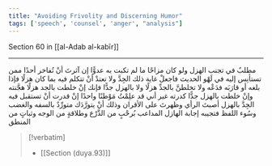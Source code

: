 ```yaml
---
title: "Avoiding Frivolity and Discerning Humor"
tags: ['speech', 'counsel', 'anger', "analysis"]
---
```


 Section 60 in [[al-Adab al-kabīr]]

---
مطلبٌ في تجنب الهزل ولو كان مزاحًا ما لم تكبت به عدوًّا إن آثرتَ أنْ تُفاخر أحدًا ممن تستأنِس إليه في لَهْو الحديث فاجعلْ غاية ذلك الجِدَّ ولا تعتدْ أنْ تتكلم فيه بما كان هزلًا فإذا بلغه أو قارَبَه فدَعْه  ولا تخلطنَّ بالجدِّ هزلًا ولا بالهزل جدًّا فإنك إنْ خلطت بالجد هزلًا هجَّنته وإنْ خلطت بالهزل جدًّا كدرته  غير أني قد علِمْتُ مَوْطنًا واحدًا إنْ قدرت أنْ تستقبل فيه الجِدَّ بالهزل أصبتَ الرأي وظهرتَ على الأقران وذلك أنْ يتورَّدَك متورِّدٌ بالسفه والغضب وسُوء اللفظ فتجيبه إجابة الهازل المداعب بُرحْبٍ من الذَّرْع وطلاقةٍ من الوجه وثباتٍ من المنطق

> [!verbatim]
> - [[Section (duya.93)]]
